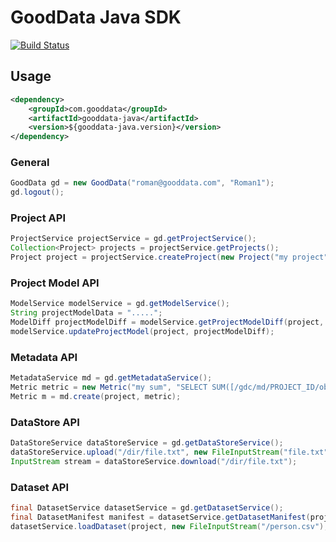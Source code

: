 # GoodData Java SDK

[![Build Status](https://travis-ci.org/martiner/gooddata-java.png?branch=master)](https://travis-ci.org/martiner/gooddata-java)

## Usage

```xml
<dependency>
    <groupId>com.gooddata</groupId>
    <artifactId>gooddata-java</artifactId>
    <version>${gooddata-java.version}</version>
</dependency>
```

### General

```java
GoodData gd = new GoodData("roman@gooddata.com", "Roman1");
gd.logout();
```

### Project API

```java
ProjectService projectService = gd.getProjectService();
Collection<Project> projects = projectService.getProjects();
Project project = projectService.createProject(new Project("my project", "MyAuthToken"));
```

### Project Model API
```java
ModelService modelService = gd.getModelService();
String projectModelData = ".....";
ModelDiff projectModelDiff = modelService.getProjectModelDiff(project, projectModelData);
modelService.updateProjectModel(project, projectModelDiff);
```

### Metadata API

```java
MetadataService md = gd.getMetadataService();
Metric metric = new Metric("my sum", "SELECT SUM([/gdc/md/PROJECT_ID/obj/ID])", "#,##0");
Metric m = md.create(project, metric);
```

### DataStore API

```java
DataStoreService dataStoreService = gd.getDataStoreService();
dataStoreService.upload("/dir/file.txt", new FileInputStream("file.txt"));
InputStream stream = dataStoreService.download("/dir/file.txt");

```

### Dataset API

```java
final DatasetService datasetService = gd.getDatasetService();
final DatasetManifest manifest = datasetService.getDatasetManifest(project, "datasetId");
datasetService.loadDataset(project, new FileInputStream("/person.csv"), manifest);

```

